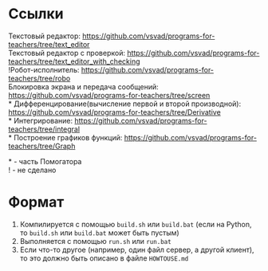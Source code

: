 # Ссылки
Текстовый редактор: https://github.com/vsvad/programs-for-teachers/tree/text_editor  
Текстовый редактор с проверкой: https://github.com/vsvad/programs-for-teachers/tree/text_editor_with_checking  
!Робот-исполнитель: https://github.com/vsvad/programs-for-teachers/tree/robo  
Блокировка экрана и передача сообщений: https://github.com/vsvad/programs-for-teachers/tree/screen  
\* Дифференцирование(вычисление первой и второй производной): https://github.com/vsvad/programs-for-teachers/tree/Derivative   
\* Интегрирование: https://github.com/vsvad/programs-for-teachers/tree/integral  
\* Построение графиков функций: https://github.com/vsvad/programs-for-teachers/tree/Graph  
  
\* - часть Помогатора  
! - не сделано
# Формат
1. Компилируется с помощью `build.sh` или `build.bat` (если на Python, то `build.sh` или `build.bat` может быть пустым)
2. Выполняется с помощью `run.sh` или `run.bat`
3. Если что-то другое (например, один файл сервер, а другой клиент), то это должно быть описано в файле `HOWTOUSE.md`
